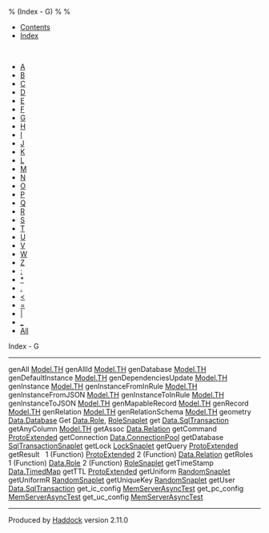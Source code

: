 % (Index - G)
% 
% 

-   [Contents](index.html)
-   [Index](doc-index.html)

 

-   [A](doc-index-A.html)
-   [B](doc-index-B.html)
-   [C](doc-index-C.html)
-   [D](doc-index-D.html)
-   [E](doc-index-E.html)
-   [F](doc-index-F.html)
-   [G](doc-index-G.html)
-   [H](doc-index-H.html)
-   [I](doc-index-I.html)
-   [J](doc-index-J.html)
-   [K](doc-index-K.html)
-   [L](doc-index-L.html)
-   [M](doc-index-M.html)
-   [N](doc-index-N.html)
-   [O](doc-index-O.html)
-   [P](doc-index-P.html)
-   [Q](doc-index-Q.html)
-   [R](doc-index-R.html)
-   [S](doc-index-S.html)
-   [T](doc-index-T.html)
-   [U](doc-index-U.html)
-   [V](doc-index-V.html)
-   [W](doc-index-W.html)
-   [Z](doc-index-Z.html)
-   [:](doc-index-58.html)
-   [\*](doc-index-42.html)
-   [.](doc-index-46.html)
-   [\<](doc-index-60.html)
-   [=](doc-index-61.html)
-   [|](doc-index-124.html)
-   [\_](doc-index-95.html)
-   [All](doc-index-All.html)

Index - G

  ----------------------- --------------------------------------------------------------------------
  genAll                  [Model.TH](Model-TH.html#v:genAll)
  genAllId                [Model.TH](Model-TH.html#v:genAllId)
  genDatabase             [Model.TH](Model-TH.html#v:genDatabase)
  genDefaultInstance      [Model.TH](Model-TH.html#v:genDefaultInstance)
  genDependenciesUpdate   [Model.TH](Model-TH.html#v:genDependenciesUpdate)
  genInstance             [Model.TH](Model-TH.html#v:genInstance)
  genInstanceFromInRule   [Model.TH](Model-TH.html#v:genInstanceFromInRule)
  genInstanceFromJSON     [Model.TH](Model-TH.html#v:genInstanceFromJSON)
  genInstanceToInRule     [Model.TH](Model-TH.html#v:genInstanceToInRule)
  genInstanceToJSON       [Model.TH](Model-TH.html#v:genInstanceToJSON)
  genMapableRecord        [Model.TH](Model-TH.html#v:genMapableRecord)
  genRecord               [Model.TH](Model-TH.html#v:genRecord)
  genRelation             [Model.TH](Model-TH.html#v:genRelation)
  genRelationSchema       [Model.TH](Model-TH.html#v:genRelationSchema)
  geometry                [Data.Database](Data-Database.html#v:geometry)
  Get                     [Data.Role](Data-Role.html#v:Get), [RoleSnaplet](RoleSnaplet.html#v:Get)
  get                     [Data.SqlTransaction](Data-SqlTransaction.html#v:get)
  getAnyColumn            [Model.TH](Model-TH.html#v:getAnyColumn)
  getAssoc                [Data.Relation](Data-Relation.html#v:getAssoc)
  getCommand              [ProtoExtended](ProtoExtended.html#v:getCommand)
  getConnection           [Data.ConnectionPool](Data-ConnectionPool.html#v:getConnection)
  getDatabase             [SqlTransactionSnaplet](SqlTransactionSnaplet.html#v:getDatabase)
  getLock                 [LockSnaplet](LockSnaplet.html#v:getLock)
  getQuery                [ProtoExtended](ProtoExtended.html#v:getQuery)
  getResult                
  1 (Function)            [ProtoExtended](ProtoExtended.html#v:getResult)
  2 (Function)            [Data.Relation](Data-Relation.html#v:getResult)
  getRoles                 
  1 (Function)            [Data.Role](Data-Role.html#v:getRoles)
  2 (Function)            [RoleSnaplet](RoleSnaplet.html#v:getRoles)
  getTimeStamp            [Data.TimedMap](Data-TimedMap.html#v:getTimeStamp)
  getTTL                  [ProtoExtended](ProtoExtended.html#v:getTTL)
  getUniform              [RandomSnaplet](RandomSnaplet.html#v:getUniform)
  getUniformR             [RandomSnaplet](RandomSnaplet.html#v:getUniformR)
  getUniqueKey            [RandomSnaplet](RandomSnaplet.html#v:getUniqueKey)
  getUser                 [Data.SqlTransaction](Data-SqlTransaction.html#v:getUser)
  get\_ic\_config         [MemServerAsyncTest](MemServerAsyncTest.html#v:get_ic_config)
  get\_pc\_config         [MemServerAsyncTest](MemServerAsyncTest.html#v:get_pc_config)
  get\_uc\_config         [MemServerAsyncTest](MemServerAsyncTest.html#v:get_uc_config)
  ----------------------- --------------------------------------------------------------------------

Produced by [Haddock](http://www.haskell.org/haddock/) version 2.11.0
